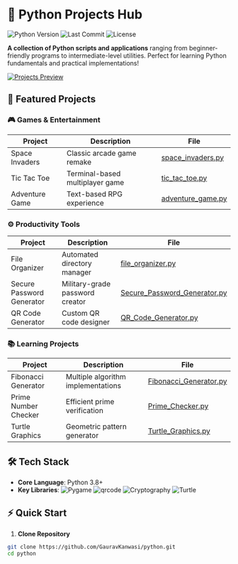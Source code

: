 # 🐍 Python Projects Hub

![Python Version](https://img.shields.io/badge/Python-3.8+-blue?logo=python&logoColor=white)
![Last Commit](https://img.shields.io/github/last-commit/GauravKanwasi/python)
![License](https://img.shields.io/badge/License-MIT-success)

**A collection of Python scripts and applications** ranging from beginner-friendly programs to intermediate-level utilities. Perfect for learning Python fundamentals and practical implementations!

[![Projects Preview](https://via.placeholder.com/800x400.png?text=Python+Projects+Showcase)](https://github.com/GauravKanwasi/python/tree/main)

## 🚀 Featured Projects

### 🎮 Games & Entertainment
| Project | Description | File |
|---------|-------------|------|
| Space Invaders | Classic arcade game remake | [space_invaders.py](https://github.com/GauravKanwasi/python/blob/main/space%20invaders.py) |
| Tic Tac Toe | Terminal-based multiplayer game | [tic_tac_toe.py](https://github.com/GauravKanwasi/python/blob/main/tic%20tac%20toe.py) |
| Adventure Game | Text-based RPG experience | [adventure_game.py](https://github.com/GauravKanwasi/python/blob/main/adventure%20game.py) |

### ⚙️ Productivity Tools
| Project | Description | File |
|---------|-------------|------|
| File Organizer | Automated directory manager | [file_organizer.py](https://github.com/GauravKanwasi/python/blob/main/file%20organizer.py) |
| Secure Password Generator | Military-grade password creator | [Secure_Password_Generator.py](https://github.com/GauravKanwasi/python/blob/main/Secure%20Password%20Generator.py) |
| QR Code Generator | Custom QR code designer | [QR_Code_Generator.py](https://github.com/GauravKanwasi/python/blob/main/QR%20Code%20Generator.py) |

### 📚 Learning Projects
| Project | Description | File |
|---------|-------------|------|
| Fibonacci Generator | Multiple algorithm implementations | [Fibonacci_Generator.py](https://github.com/GauravKanwasi/python/blob/main/Fibonacci%20Sequence%20Generator.py) |
| Prime Number Checker | Efficient prime verification | [Prime_Checker.py](https://github.com/GauravKanwasi/python/blob/main/Prime%20Number%20Checker.py) |
| Turtle Graphics | Geometric pattern generator | [Turtle_Graphics.py](https://github.com/GauravKanwasi/python/blob/main/Turtle%20Graphics.py) |

## 🛠️ Tech Stack
- **Core Language**: Python 3.8+
- **Key Libraries**: 
  ![Pygame](https://img.shields.io/badge/-Pygame-black)
  ![qrcode](https://img.shields.io/badge/-qrcode-blue)
  ![Cryptography](https://img.shields.io/badge/-Cryptography-brightgreen)
  ![Turtle](https://img.shields.io/badge/-TurtleGraphics-lightblue)

## ⚡ Quick Start

1. **Clone Repository**
```bash
git clone https://github.com/GauravKanwasi/python.git
cd python
